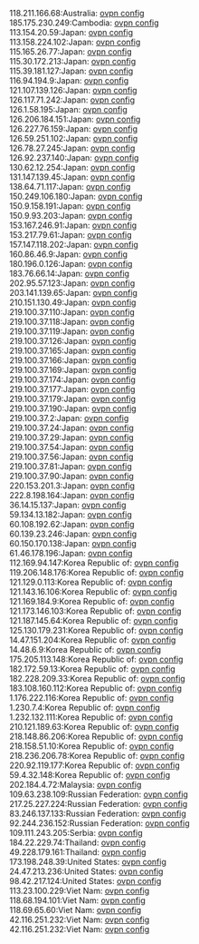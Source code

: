 118.211.166.68:Australia: [ovpn config](vpn/118_211_166_68.ovpn)  
185.175.230.249:Cambodia: [ovpn config](vpn/185_175_230_249.ovpn)  
113.154.20.59:Japan: [ovpn config](vpn/113_154_20_59.ovpn)  
113.158.224.102:Japan: [ovpn config](vpn/113_158_224_102.ovpn)  
115.165.26.77:Japan: [ovpn config](vpn/115_165_26_77.ovpn)  
115.30.172.213:Japan: [ovpn config](vpn/115_30_172_213.ovpn)  
115.39.181.127:Japan: [ovpn config](vpn/115_39_181_127.ovpn)  
116.94.194.9:Japan: [ovpn config](vpn/116_94_194_9.ovpn)  
121.107.139.126:Japan: [ovpn config](vpn/121_107_139_126.ovpn)  
126.117.71.242:Japan: [ovpn config](vpn/126_117_71_242.ovpn)  
126.1.58.195:Japan: [ovpn config](vpn/126_1_58_195.ovpn)  
126.206.184.151:Japan: [ovpn config](vpn/126_206_184_151.ovpn)  
126.227.76.159:Japan: [ovpn config](vpn/126_227_76_159.ovpn)  
126.59.251.102:Japan: [ovpn config](vpn/126_59_251_102.ovpn)  
126.78.27.245:Japan: [ovpn config](vpn/126_78_27_245.ovpn)  
126.92.237.140:Japan: [ovpn config](vpn/126_92_237_140.ovpn)  
130.62.12.254:Japan: [ovpn config](vpn/130_62_12_254.ovpn)  
131.147.139.45:Japan: [ovpn config](vpn/131_147_139_45.ovpn)  
138.64.71.117:Japan: [ovpn config](vpn/138_64_71_117.ovpn)  
150.249.106.180:Japan: [ovpn config](vpn/150_249_106_180.ovpn)  
150.9.158.191:Japan: [ovpn config](vpn/150_9_158_191.ovpn)  
150.9.93.203:Japan: [ovpn config](vpn/150_9_93_203.ovpn)  
153.167.246.91:Japan: [ovpn config](vpn/153_167_246_91.ovpn)  
153.217.79.61:Japan: [ovpn config](vpn/153_217_79_61.ovpn)  
157.147.118.202:Japan: [ovpn config](vpn/157_147_118_202.ovpn)  
160.86.46.9:Japan: [ovpn config](vpn/160_86_46_9.ovpn)  
180.196.0.126:Japan: [ovpn config](vpn/180_196_0_126.ovpn)  
183.76.66.14:Japan: [ovpn config](vpn/183_76_66_14.ovpn)  
202.95.57.123:Japan: [ovpn config](vpn/202_95_57_123.ovpn)  
203.141.139.65:Japan: [ovpn config](vpn/203_141_139_65.ovpn)  
210.151.130.49:Japan: [ovpn config](vpn/210_151_130_49.ovpn)  
219.100.37.110:Japan: [ovpn config](vpn/219_100_37_110.ovpn)  
219.100.37.118:Japan: [ovpn config](vpn/219_100_37_118.ovpn)  
219.100.37.119:Japan: [ovpn config](vpn/219_100_37_119.ovpn)  
219.100.37.126:Japan: [ovpn config](vpn/219_100_37_126.ovpn)  
219.100.37.165:Japan: [ovpn config](vpn/219_100_37_165.ovpn)  
219.100.37.166:Japan: [ovpn config](vpn/219_100_37_166.ovpn)  
219.100.37.169:Japan: [ovpn config](vpn/219_100_37_169.ovpn)  
219.100.37.174:Japan: [ovpn config](vpn/219_100_37_174.ovpn)  
219.100.37.177:Japan: [ovpn config](vpn/219_100_37_177.ovpn)  
219.100.37.179:Japan: [ovpn config](vpn/219_100_37_179.ovpn)  
219.100.37.190:Japan: [ovpn config](vpn/219_100_37_190.ovpn)  
219.100.37.2:Japan: [ovpn config](vpn/219_100_37_2.ovpn)  
219.100.37.24:Japan: [ovpn config](vpn/219_100_37_24.ovpn)  
219.100.37.29:Japan: [ovpn config](vpn/219_100_37_29.ovpn)  
219.100.37.54:Japan: [ovpn config](vpn/219_100_37_54.ovpn)  
219.100.37.56:Japan: [ovpn config](vpn/219_100_37_56.ovpn)  
219.100.37.81:Japan: [ovpn config](vpn/219_100_37_81.ovpn)  
219.100.37.90:Japan: [ovpn config](vpn/219_100_37_90.ovpn)  
220.153.201.3:Japan: [ovpn config](vpn/220_153_201_3.ovpn)  
222.8.198.164:Japan: [ovpn config](vpn/222_8_198_164.ovpn)  
36.14.15.137:Japan: [ovpn config](vpn/36_14_15_137.ovpn)  
59.134.13.182:Japan: [ovpn config](vpn/59_134_13_182.ovpn)  
60.108.192.62:Japan: [ovpn config](vpn/60_108_192_62.ovpn)  
60.139.23.246:Japan: [ovpn config](vpn/60_139_23_246.ovpn)  
60.150.170.138:Japan: [ovpn config](vpn/60_150_170_138.ovpn)  
61.46.178.196:Japan: [ovpn config](vpn/61_46_178_196.ovpn)  
112.169.94.147:Korea Republic of: [ovpn config](vpn/112_169_94_147.ovpn)  
119.206.148.176:Korea Republic of: [ovpn config](vpn/119_206_148_176.ovpn)  
121.129.0.113:Korea Republic of: [ovpn config](vpn/121_129_0_113.ovpn)  
121.143.16.106:Korea Republic of: [ovpn config](vpn/121_143_16_106.ovpn)  
121.169.184.9:Korea Republic of: [ovpn config](vpn/121_169_184_9.ovpn)  
121.173.146.103:Korea Republic of: [ovpn config](vpn/121_173_146_103.ovpn)  
121.187.145.64:Korea Republic of: [ovpn config](vpn/121_187_145_64.ovpn)  
125.130.179.231:Korea Republic of: [ovpn config](vpn/125_130_179_231.ovpn)  
14.47.151.204:Korea Republic of: [ovpn config](vpn/14_47_151_204.ovpn)  
14.48.6.9:Korea Republic of: [ovpn config](vpn/14_48_6_9.ovpn)  
175.205.113.148:Korea Republic of: [ovpn config](vpn/175_205_113_148.ovpn)  
182.172.59.13:Korea Republic of: [ovpn config](vpn/182_172_59_13.ovpn)  
182.228.209.33:Korea Republic of: [ovpn config](vpn/182_228_209_33.ovpn)  
183.108.160.112:Korea Republic of: [ovpn config](vpn/183_108_160_112.ovpn)  
1.176.222.116:Korea Republic of: [ovpn config](vpn/1_176_222_116.ovpn)  
1.230.7.4:Korea Republic of: [ovpn config](vpn/1_230_7_4.ovpn)  
1.232.132.111:Korea Republic of: [ovpn config](vpn/1_232_132_111.ovpn)  
210.121.189.63:Korea Republic of: [ovpn config](vpn/210_121_189_63.ovpn)  
218.148.86.206:Korea Republic of: [ovpn config](vpn/218_148_86_206.ovpn)  
218.158.51.10:Korea Republic of: [ovpn config](vpn/218_158_51_10.ovpn)  
218.236.206.78:Korea Republic of: [ovpn config](vpn/218_236_206_78.ovpn)  
220.92.119.177:Korea Republic of: [ovpn config](vpn/220_92_119_177.ovpn)  
59.4.32.148:Korea Republic of: [ovpn config](vpn/59_4_32_148.ovpn)  
202.184.4.72:Malaysia: [ovpn config](vpn/202_184_4_72.ovpn)  
109.63.238.109:Russian Federation: [ovpn config](vpn/109_63_238_109.ovpn)  
217.25.227.224:Russian Federation: [ovpn config](vpn/217_25_227_224.ovpn)  
83.246.137.133:Russian Federation: [ovpn config](vpn/83_246_137_133.ovpn)  
92.244.236.152:Russian Federation: [ovpn config](vpn/92_244_236_152.ovpn)  
109.111.243.205:Serbia: [ovpn config](vpn/109_111_243_205.ovpn)  
184.22.229.74:Thailand: [ovpn config](vpn/184_22_229_74.ovpn)  
49.228.179.161:Thailand: [ovpn config](vpn/49_228_179_161.ovpn)  
173.198.248.39:United States: [ovpn config](vpn/173_198_248_39.ovpn)  
24.47.213.236:United States: [ovpn config](vpn/24_47_213_236.ovpn)  
98.42.217.124:United States: [ovpn config](vpn/98_42_217_124.ovpn)  
113.23.100.229:Viet Nam: [ovpn config](vpn/113_23_100_229.ovpn)  
118.68.194.101:Viet Nam: [ovpn config](vpn/118_68_194_101.ovpn)  
118.69.65.60:Viet Nam: [ovpn config](vpn/118_69_65_60.ovpn)  
42.116.251.232:Viet Nam: [ovpn config](vpn/42_116_251_232.ovpn)  
42.116.251.232:Viet Nam: [ovpn config](vpn/42_116_251_232.ovpn)  
